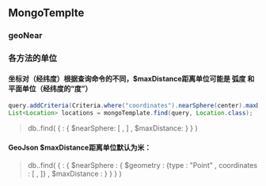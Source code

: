 ## MongoTemplte

### geoNear


### 各方法的单位

#### 坐标对（经纬度）根据查询命令的不同，$maxDistance距离单位可能是 弧度 和 平面单位（经纬度的“度”）
```java
query.addCriteria(Criteria.where("coordinates").nearSphere(center).maxDistance(500 / EARTH_RADIUS));
List<Location> locations = mongoTemplate.find(query, Location.class);
```
>db.<collection>.find( { <location field> :
     { $nearSphere: [ <x> , <y> ] ,
       $maxDistance: <distance in radians>
 } } )


#### GeoJson $maxDistance距离单位默认为米：

> db.<collection>.find( { <location field> :
       { $nearSphere :
           { $geometry :
                 {type : "Point" ,
                  coordinates : [ <longitude> , <latitude> ]} ,
           $maxDistance : <distance in meters>
} } } ) 
